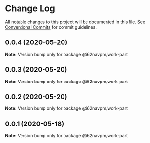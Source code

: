 # Change Log

All notable changes to this project will be documented in this file.
See [Conventional Commits](https://conventionalcommits.org) for commit guidelines.

## 0.0.4 (2020-05-20)

**Note:** Version bump only for package @i62navpm/work-part





## 0.0.3 (2020-05-20)

**Note:** Version bump only for package @i62navpm/work-part





## 0.0.2 (2020-05-20)

**Note:** Version bump only for package @i62navpm/work-part





## 0.0.1 (2020-05-18)

**Note:** Version bump only for package @i62navpm/work-part
